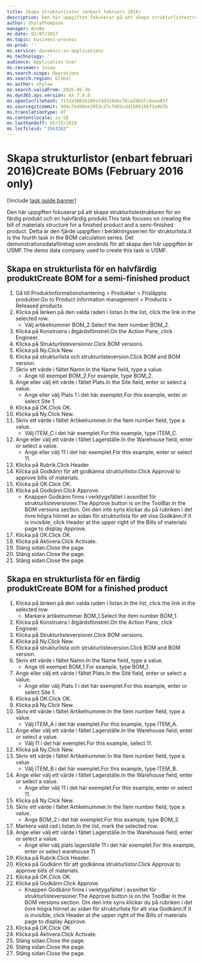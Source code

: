 ```yaml
---
title: Skapa strukturlistor (enbart februari 2016)
description: Den här uppgiften fokuserar på att skapa strukturlistestrukturen för en färdig produkt och en halvfärdig produkt.
author: ShylaThompson
manager: AnnBe
ms.date: 02/07/2017
ms.topic: business-process
ms.prod: ''
ms.service: dynamics-ax-applications
ms.technology: ''
audience: Application User
ms.reviewer: josaw
ms.search.scope: Operations
ms.search.region: Global
ms.author: shylaw
ms.search.validFrom: 2016-06-30
ms.dyn365.ops.version: AX 7.0.0
ms.openlocfilehash: f132a3865b180a74d328ebc76ca29b2fc8aee85f
ms.sourcegitcommit: 9d4c7edd0ae2053c37c7d81cdd180b16bf3a9d3b
ms.translationtype: HT
ms.contentlocale: sv-SE
ms.lasthandoff: 05/15/2019
ms.locfileid: "1563262"
---
```

# <a name="create-boms-february-2016-only"></a><span data-ttu-id="0dbc1-103">Skapa strukturlistor (enbart februari 2016)</span><span class="sxs-lookup"><span data-stu-id="0dbc1-103">Create BOMs (February 2016 only)</span></span>

[!include [task guide banner](../../includes/task-guide-banner.md)]

<span data-ttu-id="0dbc1-104">Den här uppgiften fokuserar på att skapa strukturlistestrukturen för en färdig produkt och en halvfärdig produkt.</span><span class="sxs-lookup"><span data-stu-id="0dbc1-104">This task focuses on creating the bill of materials structure for a finished product and a semi-finished product.</span></span> <span data-ttu-id="0dbc1-105">Detta är den fjärde uppgiften i beräkningsserien för strukturlista.</span><span class="sxs-lookup"><span data-stu-id="0dbc1-105">It is the fourth task in the BOM calculation series.</span></span> <span data-ttu-id="0dbc1-106">Det demonstrationsdataföretag som används för att skapa den här uppgiften är USMF.</span><span class="sxs-lookup"><span data-stu-id="0dbc1-106">The demo data company used to create this task is USMF.</span></span>


## <a name="create-bom-for-a-semi-finished-product"></a><span data-ttu-id="0dbc1-107">Skapa en strukturlista för en halvfärdig produkt</span><span class="sxs-lookup"><span data-stu-id="0dbc1-107">Create BOM for a semi-finished product</span></span>
1. <span data-ttu-id="0dbc1-108">Gå till Produktinformationshantering > Produkter > Frisläppta produkter.</span><span class="sxs-lookup"><span data-stu-id="0dbc1-108">Go to Product information management > Products > Released products.</span></span>
2. <span data-ttu-id="0dbc1-109">Klicka på länken på den valda raden i listan.</span><span class="sxs-lookup"><span data-stu-id="0dbc1-109">In the list, click the link in the selected row.</span></span>
    * <span data-ttu-id="0dbc1-110">Välj artikelnummer BOM_2.</span><span class="sxs-lookup"><span data-stu-id="0dbc1-110">Select the item number BOM_2.</span></span>  
3. <span data-ttu-id="0dbc1-111">Klicka på Konstruera i åtgärdsfönstret.</span><span class="sxs-lookup"><span data-stu-id="0dbc1-111">On the Action Pane, click Engineer.</span></span>
4. <span data-ttu-id="0dbc1-112">Klicka på Strukturlisteversioner.</span><span class="sxs-lookup"><span data-stu-id="0dbc1-112">Click BOM versions.</span></span>
5. <span data-ttu-id="0dbc1-113">Klicka på Ny.</span><span class="sxs-lookup"><span data-stu-id="0dbc1-113">Click New.</span></span>
6. <span data-ttu-id="0dbc1-114">Klicka på strukturlista och strukturlisteversion.</span><span class="sxs-lookup"><span data-stu-id="0dbc1-114">Click BOM and BOM version.</span></span>
7. <span data-ttu-id="0dbc1-115">Skriv ett värde i fältet Namn.</span><span class="sxs-lookup"><span data-stu-id="0dbc1-115">In the Name field, type a value.</span></span>
    * <span data-ttu-id="0dbc1-116">Ange till exempel BOM_2.</span><span class="sxs-lookup"><span data-stu-id="0dbc1-116">For example, type BOM_2.</span></span>  
8. <span data-ttu-id="0dbc1-117">Ange eller välj ett värde i fältet Plats.</span><span class="sxs-lookup"><span data-stu-id="0dbc1-117">In the Site field, enter or select a value.</span></span>
    * <span data-ttu-id="0dbc1-118">Ange eller välj Plats 1 i det här exemplet.</span><span class="sxs-lookup"><span data-stu-id="0dbc1-118">For this example, enter or select Site 1.</span></span>  
9. <span data-ttu-id="0dbc1-119">Klicka på OK.</span><span class="sxs-lookup"><span data-stu-id="0dbc1-119">Click OK.</span></span>
10. <span data-ttu-id="0dbc1-120">Klicka på Ny.</span><span class="sxs-lookup"><span data-stu-id="0dbc1-120">Click New.</span></span>
11. <span data-ttu-id="0dbc1-121">Skriv ett värde i fältet Artikelnummer.</span><span class="sxs-lookup"><span data-stu-id="0dbc1-121">In the Item number field, type a value.</span></span>
    * <span data-ttu-id="0dbc1-122">Välj ITEM_C i det här exemplet.</span><span class="sxs-lookup"><span data-stu-id="0dbc1-122">For this example, type ITEM_C.</span></span>  
12. <span data-ttu-id="0dbc1-123">Ange eller välj ett värde i fältet Lagerställe.</span><span class="sxs-lookup"><span data-stu-id="0dbc1-123">In the Warehouse field, enter or select a value.</span></span>
    * <span data-ttu-id="0dbc1-124">Ange eller välj 11 i det här exemplet.</span><span class="sxs-lookup"><span data-stu-id="0dbc1-124">For this example, enter or select 11.</span></span>  
13. <span data-ttu-id="0dbc1-125">Klicka på Rubrik.</span><span class="sxs-lookup"><span data-stu-id="0dbc1-125">Click Header.</span></span>
14. <span data-ttu-id="0dbc1-126">Klicka på Godkänn för att godkänna strukturlistor.</span><span class="sxs-lookup"><span data-stu-id="0dbc1-126">Click Approval to approve bills of materials.</span></span>
15. <span data-ttu-id="0dbc1-127">Klicka på OK.</span><span class="sxs-lookup"><span data-stu-id="0dbc1-127">Click OK.</span></span>
16. <span data-ttu-id="0dbc1-128">Klicka på Godkänn.</span><span class="sxs-lookup"><span data-stu-id="0dbc1-128">Click Approve.</span></span>
    * <span data-ttu-id="0dbc1-129">Knappen Godkänn finns i verktygsfältet i avsnittet för strukturlisteversioner.</span><span class="sxs-lookup"><span data-stu-id="0dbc1-129">The Approve button is on the ToolBar in the  BOM versions section.</span></span> <span data-ttu-id="0dbc1-130">Om den inte syns klickar du på rubriken i det övre högra hörnet av sidan för strukturlista för att visa Godkänn.</span><span class="sxs-lookup"><span data-stu-id="0dbc1-130">If it is invisible, click Header at the upper right of the Bills of materials page to display Approve.</span></span>  
17. <span data-ttu-id="0dbc1-131">Klicka på OK.</span><span class="sxs-lookup"><span data-stu-id="0dbc1-131">Click OK.</span></span>
18. <span data-ttu-id="0dbc1-132">Klicka på Aktivera.</span><span class="sxs-lookup"><span data-stu-id="0dbc1-132">Click Activate.</span></span>
19. <span data-ttu-id="0dbc1-133">Stäng sidan.</span><span class="sxs-lookup"><span data-stu-id="0dbc1-133">Close the page.</span></span>
20. <span data-ttu-id="0dbc1-134">Stäng sidan.</span><span class="sxs-lookup"><span data-stu-id="0dbc1-134">Close the page.</span></span>
21. <span data-ttu-id="0dbc1-135">Stäng sidan.</span><span class="sxs-lookup"><span data-stu-id="0dbc1-135">Close the page.</span></span>

## <a name="create-bom-for-a-finished-product"></a><span data-ttu-id="0dbc1-136">Skapa en strukturlista för en färdig produkt</span><span class="sxs-lookup"><span data-stu-id="0dbc1-136">Create BOM for a finished product</span></span>
1. <span data-ttu-id="0dbc1-137">Klicka på länken på den valda raden i listan.</span><span class="sxs-lookup"><span data-stu-id="0dbc1-137">In the list, click the link in the selected row.</span></span>
    * <span data-ttu-id="0dbc1-138">Markera artikelnummer BOM_1.</span><span class="sxs-lookup"><span data-stu-id="0dbc1-138">Select the item number BOM_1.</span></span>  
2. <span data-ttu-id="0dbc1-139">Klicka på Konstruera i åtgärdsfönstret.</span><span class="sxs-lookup"><span data-stu-id="0dbc1-139">On the Action Pane, click Engineer.</span></span>
3. <span data-ttu-id="0dbc1-140">Klicka på Strukturlisteversioner.</span><span class="sxs-lookup"><span data-stu-id="0dbc1-140">Click BOM versions.</span></span>
4. <span data-ttu-id="0dbc1-141">Klicka på Ny.</span><span class="sxs-lookup"><span data-stu-id="0dbc1-141">Click New.</span></span>
5. <span data-ttu-id="0dbc1-142">Klicka på strukturlista och strukturlisteversion.</span><span class="sxs-lookup"><span data-stu-id="0dbc1-142">Click BOM and BOM version.</span></span>
6. <span data-ttu-id="0dbc1-143">Skriv ett värde i fältet Namn.</span><span class="sxs-lookup"><span data-stu-id="0dbc1-143">In the Name field, type a value.</span></span>
    * <span data-ttu-id="0dbc1-144">Ange till exempel BOM_1.</span><span class="sxs-lookup"><span data-stu-id="0dbc1-144">For example, type BOM_1.</span></span>  
7. <span data-ttu-id="0dbc1-145">Ange eller välj ett värde i fältet Plats.</span><span class="sxs-lookup"><span data-stu-id="0dbc1-145">In the Site field, enter or select a value.</span></span>
    * <span data-ttu-id="0dbc1-146">Ange eller välj Plats 1 i det här exemplet.</span><span class="sxs-lookup"><span data-stu-id="0dbc1-146">For this example, enter or select Site 1.</span></span>  
8. <span data-ttu-id="0dbc1-147">Klicka på OK.</span><span class="sxs-lookup"><span data-stu-id="0dbc1-147">Click OK.</span></span>
9. <span data-ttu-id="0dbc1-148">Klicka på Ny.</span><span class="sxs-lookup"><span data-stu-id="0dbc1-148">Click New.</span></span>
10. <span data-ttu-id="0dbc1-149">Skriv ett värde i fältet Artikelnummer.</span><span class="sxs-lookup"><span data-stu-id="0dbc1-149">In the Item number field, type a value.</span></span>
    * <span data-ttu-id="0dbc1-150">Välj ITEM_A i det här exemplet.</span><span class="sxs-lookup"><span data-stu-id="0dbc1-150">For this example, type ITEM_A.</span></span>  
11. <span data-ttu-id="0dbc1-151">Ange eller välj ett värde i fältet Lagerställe.</span><span class="sxs-lookup"><span data-stu-id="0dbc1-151">In the Warehouse field, enter or select a value.</span></span>
    * <span data-ttu-id="0dbc1-152">Välj 11 i det här exemplet.</span><span class="sxs-lookup"><span data-stu-id="0dbc1-152">For this example, select 11.</span></span>  
12. <span data-ttu-id="0dbc1-153">Klicka på Ny.</span><span class="sxs-lookup"><span data-stu-id="0dbc1-153">Click New.</span></span>
13. <span data-ttu-id="0dbc1-154">Skriv ett värde i fältet Artikelnummer.</span><span class="sxs-lookup"><span data-stu-id="0dbc1-154">In the Item number field, type a value.</span></span>
    * <span data-ttu-id="0dbc1-155">Välj ITEM_B i det här exemplet.</span><span class="sxs-lookup"><span data-stu-id="0dbc1-155">For this example, type ITEM_B.</span></span>  
14. <span data-ttu-id="0dbc1-156">Ange eller välj ett värde i fältet Lagerställe.</span><span class="sxs-lookup"><span data-stu-id="0dbc1-156">In the Warehouse field, enter or select a value.</span></span>
    * <span data-ttu-id="0dbc1-157">Ange eller välj 11 i det här exemplet.</span><span class="sxs-lookup"><span data-stu-id="0dbc1-157">For this example, enter or select 11.</span></span>  
15. <span data-ttu-id="0dbc1-158">Klicka på Ny.</span><span class="sxs-lookup"><span data-stu-id="0dbc1-158">Click New.</span></span>
16. <span data-ttu-id="0dbc1-159">Skriv ett värde i fältet Artikelnummer.</span><span class="sxs-lookup"><span data-stu-id="0dbc1-159">In the Item number field, type a value.</span></span>
    * <span data-ttu-id="0dbc1-160">Ange BOM_2 i det här exemplet.</span><span class="sxs-lookup"><span data-stu-id="0dbc1-160">For this example, type BOM_2.</span></span>  
17. <span data-ttu-id="0dbc1-161">Markera vald rad i listan.</span><span class="sxs-lookup"><span data-stu-id="0dbc1-161">In the list, mark the selected row.</span></span>
18. <span data-ttu-id="0dbc1-162">Ange eller välj ett värde i fältet Lagerställe.</span><span class="sxs-lookup"><span data-stu-id="0dbc1-162">In the Warehouse field, enter or select a value.</span></span>
    * <span data-ttu-id="0dbc1-163">Ange eller välj plats lagerställe 11 i det här exemplet.</span><span class="sxs-lookup"><span data-stu-id="0dbc1-163">For this example, enter or select warehouse 11.</span></span>  
19. <span data-ttu-id="0dbc1-164">Klicka på Rubrik.</span><span class="sxs-lookup"><span data-stu-id="0dbc1-164">Click Header.</span></span>
20. <span data-ttu-id="0dbc1-165">Klicka på Godkänn för att godkänna strukturlistor.</span><span class="sxs-lookup"><span data-stu-id="0dbc1-165">Click Approval to approve bills of materials.</span></span>
21. <span data-ttu-id="0dbc1-166">Klicka på OK.</span><span class="sxs-lookup"><span data-stu-id="0dbc1-166">Click OK.</span></span>
22. <span data-ttu-id="0dbc1-167">Klicka på Godkänn.</span><span class="sxs-lookup"><span data-stu-id="0dbc1-167">Click Approve.</span></span>
    * <span data-ttu-id="0dbc1-168">Knappen Godkänn finns i verktygsfältet i avsnittet för strukturlisteversioner.</span><span class="sxs-lookup"><span data-stu-id="0dbc1-168">The Approve button is on the ToolBar in the  BOM versions section.</span></span> <span data-ttu-id="0dbc1-169">Om den inte syns klickar du på rubriken i det övre högra hörnet av sidan för strukturlista för att visa Godkänn.</span><span class="sxs-lookup"><span data-stu-id="0dbc1-169">If it is invisible, click Header at the upper right of the Bills of materials page to display Approve.</span></span>  
23. <span data-ttu-id="0dbc1-170">Klicka på OK.</span><span class="sxs-lookup"><span data-stu-id="0dbc1-170">Click OK.</span></span>
24. <span data-ttu-id="0dbc1-171">Klicka på Aktivera.</span><span class="sxs-lookup"><span data-stu-id="0dbc1-171">Click Activate.</span></span>
25. <span data-ttu-id="0dbc1-172">Stäng sidan.</span><span class="sxs-lookup"><span data-stu-id="0dbc1-172">Close the page.</span></span>
26. <span data-ttu-id="0dbc1-173">Stäng sidan.</span><span class="sxs-lookup"><span data-stu-id="0dbc1-173">Close the page.</span></span>
27. <span data-ttu-id="0dbc1-174">Stäng sidan.</span><span class="sxs-lookup"><span data-stu-id="0dbc1-174">Close the page.</span></span>

